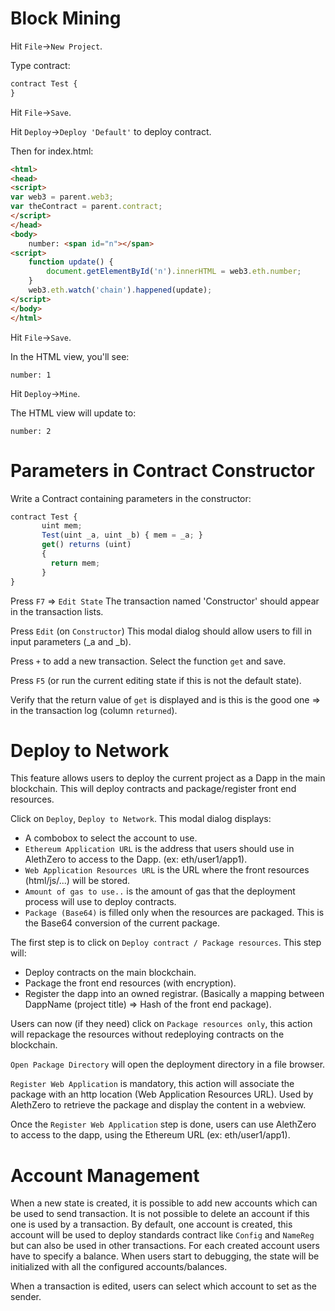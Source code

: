 # Block Mining

Hit `File`->`New Project`.

Type contract:

```javascript
contract Test {
}
```

Hit `File`->`Save`.

Hit `Deploy`->`Deploy 'Default'` to deploy contract.

Then for index.html:

```html
<html>
<head>
<script>
var web3 = parent.web3;
var theContract = parent.contract;
</script>
</head>
<body>
	number: <span id="n"></span>
<script>
	function update() {
		document.getElementById('n').innerHTML = web3.eth.number;
	}
	web3.eth.watch('chain').happened(update);
</script>
</body>
</html>
```

Hit `File`->`Save`.

In the HTML view, you'll see:

```
number: 1
```

Hit `Deploy`->`Mine`.

The HTML view will update to:

```
number: 2
```

# Parameters in Contract Constructor

Write a Contract containing parameters in the constructor:

```javascript
contract Test {
       uint mem;
       Test(uint _a, uint _b) { mem = _a; }
       get() returns (uint)
       {
         return mem;
       }
}
```

Press `F7` => `Edit State`
The transaction named 'Constructor' should appear in the transaction lists.

Press `Edit` (on `Constructor`)
This modal dialog should allow users to fill in input parameters (_a and _b).

Press `+` to add a new transaction. Select the function `get` and save.

Press `F5` (or run the current editing state if this is not the default state).

Verify that the return value of `get` is displayed and is this is the good one => in the transaction log (column `returned`).


# Deploy to Network

This feature allows users to deploy the current project as a Dapp in the main blockchain.
This will deploy contracts and package/register front end resources.

Click on `Deploy`, `Deploy to Network`.
This modal dialog displays: 
 - A combobox to select the account to use.
 - `Ethereum Application URL` is the address that users should use in AlethZero to access to the Dapp.
(ex: eth/user1/app1).
 - `Web Application Resources URL` is the URL where the front resources (html/js/...) will be stored.
 - `Amount of gas to use..` is the amount of gas that the deployment process will use to deploy contracts.
 - `Package (Base64)` is filled only when the resources are packaged. This is the Base64 conversion of the current package.

The first step is to click on `Deploy contract / Package resources`. This step will:
 - Deploy contracts on the main blockchain.
 - Package the front end resources (with encryption).
 - Register the dapp into an owned registrar. (Basically a mapping between DappName (project title) => Hash of the front end package).

Users can now (if they need) click on `Package resources only`, this action will repackage the resources without redeploying contracts on the blockchain.

`Open Package Directory` will open the deployment directory in a file browser.

`Register Web Application` is mandatory, this action will associate the package with an http location (Web Application Resources URL). Used by AlethZero to retrieve the package and display the content in a webview.

Once the `Register Web Application` step is done, users can use AlethZero to access to the dapp, using the Ethereum URL (ex: eth/user1/app1).

# Account Management

When a new state is created, it is possible to add new accounts which can be used to send transaction.
It is not possible to delete an account if this one is used by a transaction.
By default, one account is created, this account will be used to deploy standards contract like `Config` and `NameReg` but can also be used in other transactions.
For each created account users have to specify a balance. When users start to debugging, the state will be initialized with all the configured accounts/balances.

When a transaction is edited, users can select which account to set as the sender.

